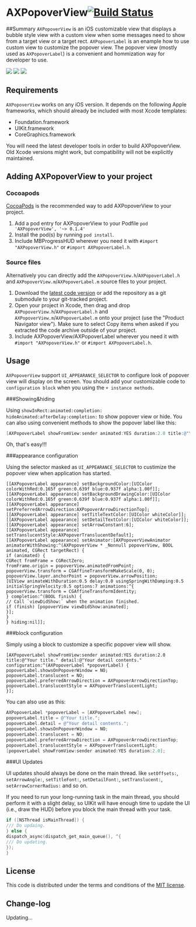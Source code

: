 

# AXPopoverView[![Build Status](https://travis-ci.org/devedbox/AXPopoverView.svg?branch=master)](https://travis-ci.org/devedbox/AXPopoverView)

##Summary
`AXPopoverView` is an iOS customizable view that displays a bubble style view with a custom view when some messages need to show from a target view or a target rect. `AXPopoverLabel` is an enample how to use custom view to customize the popover view. The popover view (mostly used as `AXPopoverLabel`) is a convenient and hommization way for developer to use.

[![](http://7xop5v.com1.z0.glb.clouddn.com/popover.gif)](http://7xop5v.com1.z0.glb.clouddn.com/popover.gif)
[![](http://7xop5v.com1.z0.glb.clouddn.com/movement.gif)](http://7xop5v.com1.z0.glb.clouddn.com/movement.gif)
[![](http://7xop5v.com1.z0.glb.clouddn.com/movement_2.gif)](http://7xop5v.com1.z0.glb.clouddn.com/movement_2.gif)

## Requirements

`AXPopoverView` works on any iOS version. It depends on the following Apple frameworks, which should already be included with most Xcode templates:

* Foundation.framework
* UIKit.framework
* CoreGraphics.framework

You will need the latest developer tools in order to build AXPopoverView. Old Xcode versions might work, but compatibility will not be explicitly maintained.

## Adding AXPopoverView to your project

### Cocoapods

[CocoaPods](http://cocoapods.org) is the recommended way to add AXPopoverView to your project.

1. Add a pod entry for AXPopoverView to your Podfile `pod 'AXPopoverView', '~> 0.1.4'`
2. Install the pod(s) by running `pod install`.
3. Include MBProgressHUD wherever you need it with `#import "AXPopoverView.h"` or `#import AXPopoverLabel.h`.

### Source files

Alternatively you can directly add the `AXPopoverView.h`/`AXPopoverLabel.h` and `AXPopoverView.m`/`AXPopoverLabel.m` source files to your project.

1. Download the [latest code version](https://github.com/devedbox/AXPopoverView/archive/master.zip) or add the repository as a git submodule to your git-tracked project. 
2. Open your project in Xcode, then drag and drop `AXPopoverView.h`/`AXPopoverLabel.h` and `AXPopoverView.m`/`AXPopoverLabel.m` onto your project (use the "Product Navigator view"). Make sure to select Copy items when asked if you extracted the code archive outside of your project. 
3. Include AXPopoverView/AXPopoverLabel wherever you need it with `#import "AXPopoverView.h"` or `#import AXPopoverLabel.h`.

## Usage

`AXPopoverView` support `UI_APPEARANCE_SELECTOR` to configure look of popover view will display on the screen. You should add your customizable code to `configuration block` when you using the `+ instance methods`.

###Showing&hiding

Using `showInRect:animated:completion:` `hideAnimated:afterDelay:completion:` to show popover view or hide. You can also using convenient methods to show the popover label like this:
```objective-c
[AXPopoverLabel showFromView:sender animated:YES duration:2.0 title:@"Your title." detail:@"Your detail contents." configuration:nil];
```
Oh, that's easy!!!

###appearance configuration

Using the selector masked as `UI_APPEARANCE_SELECTOR` to custimize the popover view when application has started.
```objcetive-c
[[AXPopoverLabel appearance] setBackgroundColor:[UIColor colorWithRed:0.165f green:0.639f blue:0.937f alpha:1.00f]];
[[AXPopoverLabel appearance] setBackgroundDrawingColor:[UIColor colorWithRed:0.165f green:0.639f blue:0.937f alpha:1.00f]];
[[AXPopoverLabel appearance] setPreferredArrowDirection:AXPopoverArrowDirectionTop];
[[AXPopoverLabel appearance] setTitleTextColor:[UIColor whiteColor]];
[[AXPopoverLabel appearance] setDetailTextColor:[UIColor whiteColor]];
[[AXPopoverLabel appearance] setArrowConstant:6];
[[AXPopoverLabel appearance] setTranslucentStyle:AXPopoverTranslucentDefault];
[[AXPopoverLabel appearance] setAnimator:[AXPopoverViewAnimator animatorWithShowing:^(AXPopoverView * _Nonnull popoverView, BOOL animated, CGRect targetRect) {
if (animated) {
CGRect fromFrame = CGRectZero;
fromFrame.origin = popoverView.animatedFromPoint;
popoverView.transform = CGAffineTransformMakeScale(0, 0);
popoverView.layer.anchorPoint = popoverView.arrowPosition;
[UIView animateWithDuration:0.5 delay:0.0 usingSpringWithDamping:0.5 initialSpringVelocity:0.5 options:7 animations:^{
popoverView.transform = CGAffineTransformIdentity;
} completion:^(BOOL finish) {
// Call `viewDidShow:` when the animation finished.
if (finish) [popoverView viewDidShow:animated];
}];
}
} hiding:nil]];
```

###block configuration

Simply using a block to customize a specific popover view will show.
```objcetive-c
[AXPopoverLabel showFromView:sender animated:YES duration:2.0 title:@"Your title." detail:@"Your detail contents." configuration:^(AXPopoverLabel *popoverLabel) {
popoverLabel.showsOnPopoverWindow = NO;
popoverLabel.translucent = NO;
popoverLabel.preferredArrowDirection = AXPopoverArrowDirectionTop;
popoverLabel.translucentStyle = AXPopoverTranslucentLight;
}];
```
You can also use as this:

```objective-c
AXPopoverLabel *popoverLabel = [AXPopoverLabel new];
popoverLabel.title = @"Your title.";
popoverLabel.detail = @"Your detail contents.";
popoverLabel.showsOnPopoverWindow = NO;
popoverLabel.translucent = NO;
popoverLabel.preferredArrowDirection = AXPopoverArrowDirectionTop;
popoverLabel.translucentStyle = AXPopoverTranslucentLight;
[popoverLabel showFromView:sender animated:YES duration:2.0];
```
###UI Updates

UI updates should always be done on the main thread. like `setOffsets:`, `setArrowAngle:`, `setTitleFont:`, `setDetailFont:`, `setTranslucent:`, `setArrowCornerRadius:` and so on.

If you need to run your long-running task in the main thread, you should perform it with a slight delay, so UIKit will have enough time to update the UI (i.e., draw the HUD) before you block the main thread with your task.

```objective-c
if ([NSThread isMainThread]) {
/// Do updaing.
} else {
dispatch_async(dispatch_get_main_queue(), ^{
/// Do updating.
});
}
```


## License

This code is distributed under the terms and conditions of the [MIT license](LICENSE). 

## Change-log

Updating... 



